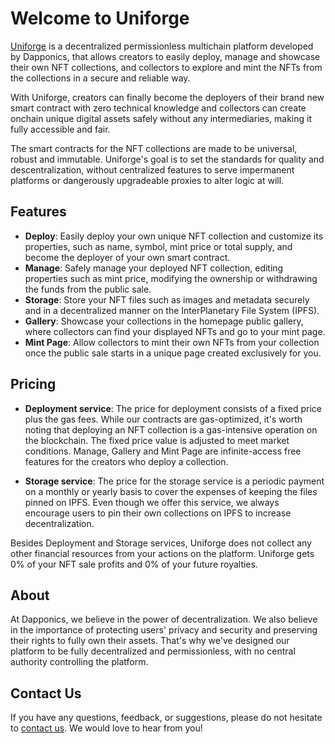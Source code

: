 # Welcome to Uniforge

[Uniforge](https://uniforge.io/) is a decentralized permissionless multichain platform developed by Dapponics, that allows creators to easily deploy, manage and showcase their own NFT collections, and collectors to explore and mint the NFTs from the collections in a secure and reliable way.

With Uniforge, creators can finally become the deployers of their brand new smart contract with zero technical knowledge and collectors can create onchain unique digital assets safely without any intermediaries, making it fully accessible and fair.

The smart contracts for the NFT collections are made to be universal, robust and immutable. Uniforge's goal is to set the standards for quality and descentralization, without centralized features to serve impermanent platforms or dangerously upgradeable proxies to alter logic at will.

## Features

- **Deploy**: Easily deploy your own unique NFT collection and customize its properties, such as name, symbol, mint price or total supply, and become the deployer of your own smart contract.
- **Manage**: Safely manage your deployed NFT collection, editing properties such as mint price, modifying the ownership or withdrawing the funds from the public sale.
- **Storage**: Store your NFT files such as images and metadata securely and in a decentralized manner on the InterPlanetary File System (IPFS).
- **Gallery**: Showcase your collections in the homepage public gallery, where collectors can find your displayed NFTs and go to your mint page.
- **Mint Page**: Allow collectors to mint their own NFTs from your collection once the public sale starts in a unique page created exclusively for you.

## Pricing

- **Deployment service**: The price for deployment consists of a fixed price plus the gas fees. While our contracts are gas-optimized, it's worth noting that deploying an NFT collection is a gas-intensive operation on the blockchain. The fixed price value is adjusted to meet market conditions. Manage, Gallery and Mint Page are infinite-access free features for the creators who deploy a collection.

- **Storage service**: The price for the storage service is a periodic payment on a monthly or yearly basis to cover the expenses of keeping the files pinned on IPFS. Even though we offer this service, we always encourage users to pin their own collections on IPFS to increase decentralization.

Besides Deployment and Storage services, Uniforge does not collect any other financial resources from your actions on the platform. Uniforge gets 0% of your NFT sale profits and 0% of your future royalties.

## About

At Dapponics, we believe in the power of decentralization. We also believe in the importance of protecting users' privacy and security and preserving their rights to fully own their assets. That's why we've designed our platform to be fully decentralized and permissionless, with no central authority controlling the platform.

## Contact Us

If you have any questions, feedback, or suggestions, please do not hesitate to [contact us](https://dapponics.io/). We would love to hear from you!
